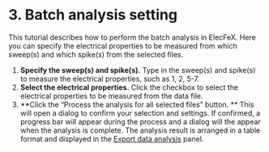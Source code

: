 # 3. Batch analysis setting

This tutorial describes how to perform the batch analysis in ElecFeX. Here you can specify the electrical properties to be measured from which sweep(s) and which spike(s) from the selected files.

1. **Specify the sweep(s) and spike(s).** Type in the sweep(s) and spike(s) to measure the electrical properties, such as 1, 2, 5-7.
2. **Select the electrical properties.** Click the checkbox to select the electrical properties to be measured from the data file.
3. **Click the “Process the analysis for all selected files” button. ** This will open a dialog to confirm your selection and settings. If confirmed, a progress bar will appear during the process and a dialog will the appear when the analysis is complete. The analysis result is arranged in a table format and displayed in the [Export data analysis](tutorials/export_result.md) panel.

